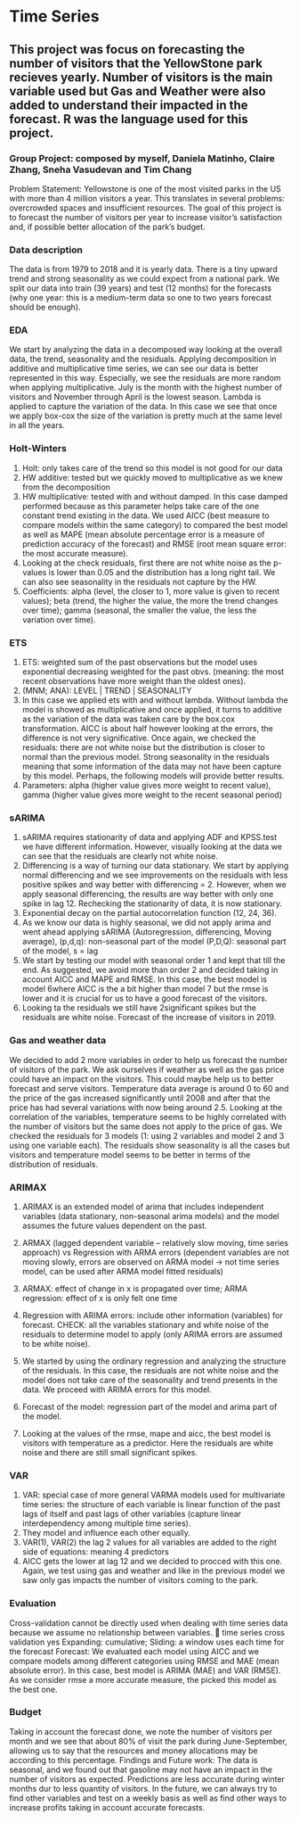 # Time Series
## This project was focus on forecasting the number of visitors that the YellowStone park recieves yearly. Number of visitors is the main variable used but Gas and Weather were also added to understand their impacted in the forecast. R was the language used for this project.

### Group Project:  composed by myself, Daniela Matinho, Claire Zhang, Sneha Vasudevan and Tim Chang

Problem Statement: Yellowstone is one of the most visited parks in the US with more than 4 million visitors a year. This translates in several problems: overcrowded spaces and insufficient resources. The goal of this project is to forecast the number of visitors per year to increase visitor’s satisfaction and, if possible better allocation of the park’s budget.

### Data description
The data is from 1979 to 2018 and it is yearly data. There is a tiny upward trend and strong seasonality as we could expect from a national park. We split our data into train (39 years) and test (12 months) for the forecasts (why one year: this is a medium-term data so one to two years forecast should be enough).

### EDA
We start by analyzing the data in a decomposed way looking at the overall data, the trend, seasonality and the residuals. Applying decomposition in additive and multiplicative time series, we can see our data is better represented in this way. Especially, we see the residuals are more random when applying multiplicative. July is the month with the highest number of visitors and November through April is the lowest season. Lambda is applied to capture the variation of the data. In this case we see that once we apply box-cox the size of the variation is pretty much at the same level in all the years.

### Holt-Winters
1.	Holt: only takes care of the trend so this model is not good for our data
2.	HW additive: tested but we quickly moved to multiplicative as we knew from the decomposition
3.	 HW multiplicative: tested with and without damped. In this case damped performed because as this parameter helps take care of the one constant trend existing in the data. We used AICC (best measure to compare models within the same category) to compared the best model as well as MAPE (mean absolute percentage error is a measure of prediction accuracy of the forecast) and RMSE (root mean square error: the most accurate measure). 
4.	Looking at the check residuals, first there are not white noise as the p-values is lower than 0.05 and the distribution has a long right tail. We can also see seasonality in the residuals not capture by the HW.
5.	Coefficients: alpha (level, the closer to 1, more value is given to recent values); beta (trend, the higher the value, the more the trend changes over time); gamma (seasonal, the smaller the value, the less the variation over time).

### ETS
1.	ETS: weighted sum of the past observations but the model uses exponential decreasing weighted for the past obvs. (meaning: the most recent observations have more weight than the oldest ones).
2.	(MNM; ANA): LEVEL | TREND | SEASONALITY
3.	In this case we applied ets with and without lambda. Without lambda the model is showed as multiplicative and once applied, it turns to additive as the variation of the data was taken care by the box.cox transformation. AICC is about half however looking at the errors, the difference is not very significative. Once again, we checked the residuals: there are not white noise but the distribution is closer to normal than the previous model. Strong seasonality in the residuals meaning that some information of the data may not have been capture by this model. Perhaps, the following models will provide better results.
4.	Parameters: alpha (higher value gives more weight to recent value), gamma (higher value gives more weight to the recent seasonal period)

### sARIMA
1.	sARIMA requires stationarity of data and applying ADF and KPSS.test we have different information. However, visually looking at the data we can see that the residuals are clearly not white noise. 
2.	Differencing is a way of turning our data stationary. We start by applying normal differencing and we see improvements on the residuals with less positive spikes and way better with differencing = 2. However, when we apply seasonal differencing, the results are way better with only one spike in lag 12. Rechecking the stationarity of data, it is now stationary.
3.	Exponential decay on the partial autocorrelation function (12, 24, 36).
4.	 As we know our data is highly seasonal, we did not apply arima and went ahead applying sARIMA (Autoregression, differencing, Moving average), (p,d,q): non-seasonal part of the model (P,D,Q): seasonal part of the model, s = lag
5.	We start by testing our model with seasonal order 1 and kept that till the end. As suggested, we avoid more than order 2 and decided taking in account AICC and MAPE and RMSE. In this case, the best model is model 6where AICC is the a bit higher than model 7 but the rmse is lower and it is crucial for us to have a good forecast of the visitors.
6.	Looking ta the residuals we still have 2significant spikes but the residuals are white noise. Forecast of the increase of visitors in 2019.

### Gas and weather data
We decided to add 2 more variables in order to help us forecast the number of visitors of the park. We ask ourselves if weather as well as the gas price could have an impact on the visitors. This could maybe help us to better forecast and serve visitors. Temperature data average is around 0 to 60 and the price of the gas increased significantly until 2008 and after that the price has had several variations with now being around 2.5.
Looking at the correlation of the variables, temperature seems to be highly correlated with the number of visitors but the same does not apply to the price of gas. We checked the residuals for 3 models (1: using 2 variables and model 2 and 3 using one variable each). The residuals show seasonality is all the cases but visitors and temperature model seems to be better in terms of the distribution of residuals. 

### ARIMAX
1.	ARIMAX is an extended model of arima that includes independent variables (data stationary, non-seasonal arima models) and the model assumes the future values dependent on the past.
2.	ARMAX (lagged dependent variable – relatively slow moving, time series approach) vs Regression with ARMA errors (dependent variables are not moving slowly, errors are observed on ARMA model -> not time series model, can be used after ARMA model fitted residuals) 
3.	ARMAX: effect of change in x is propagated over time; ARMA regression: effect of x is only felt one time

4.	Regression with ARIMA errors: include other information (variables) for forecast. CHECK: all the variables stationary and white noise of the residuals to determine model to apply (only ARIMA errors are assumed to be white noise).
5.	We started by using the ordinary regression and analyzing the structure of the residuals. In this case, the residuals are not white noise and the model does not take care of the seasonality and trend presents in the data. We proceed with ARIMA errors for this model. 
6.	Forecast of the model: regression part of the model and arima part of the model.
7.	Looking at the values of the rmse, mape and aicc, the best model is visitors with temperature as a predictor. Here the residuals are white noise and there are still small significant spikes.

### VAR 
1.	VAR: special case of more general VARMA models used for multivariate time series: the structure of each variable is linear function of the past lags of itself and past lags of other variables (capture linear interdependency among multiple time series).
2.	They model and influence each other equally.
3.	VAR(1), VAR(2) the lag 2 values for all variables are added to the right side of equations: meaning 4 predictors
4.	AICC gets the lower at lag 12 and we decided to procced with this one. Again, we test using gas and weather and like in the previous model we saw only gas impacts the number of visitors coming to the park.

### Evaluation
Cross-validation cannot be directly used when dealing with time series data because we assume no relationship between variables.  time series cross validation yes
Expanding: cumulative; Sliding: a window uses each time for the forecast
Forecast: We evaluated each model using AICC and we compare models among different categories using RMSE and MAE (mean absolute error). In this case, best model is ARIMA (MAE) and VAR (RMSE). As we consider rmse a more accurate measure, the picked this model as the best one. 

### Budget
Taking in account the forecast done, we note the number of visitors per month and we see that about 80% of visit the park during June-September, allowing us to say that the resources and money allocations may be according to this percentage.
Findings and Future work: The data is seasonal, and we found out that gasoline may not have an impact in the number of visitors as expected. Predictions are less accurate during winter months dur to less quantity of visitors. In the future, we can always try to find other variables and test on a weekly basis as well as find other ways to increase profits taking in account accurate forecasts. 
